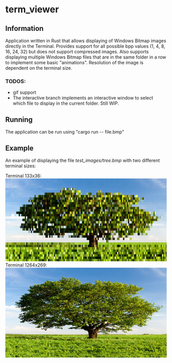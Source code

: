# term_viewer

## Information

Application written in Rust that allows displaying of Windows Bitmap images directly in the Terminal. Provides support for all possible bpp values (1, 4, 8, 16, 24, 32) but does not support compressed images. Also supports displaying multiple Windows Bitmap files that are in the same folder in a row to implement some basic "animations". Resolution of the image is dependent on the terminal size.

### TODOS:
- gif support
- The interactive branch implements an interactive window to select which file to display in the current folder. Still WIP.

## Running

The application can be run using "cargo run -- file.bmp"

## Example

An example of displaying the file *test_images/tree.bmp* with two different terminal sizes:

Terminal 133x36:
![image](markdown_images/tree_low.png)
Terminal 1264x269:
![image](markdown_images/tree_high.png)
